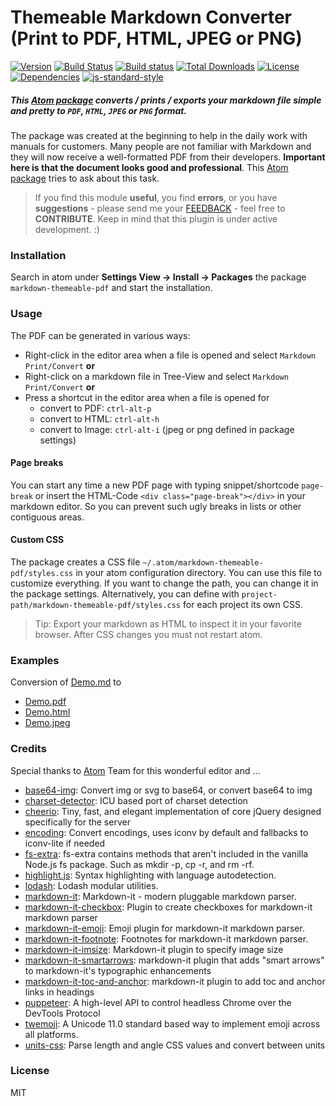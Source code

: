 Themeable Markdown Converter (Print to PDF, HTML, JPEG or PNG)
==============================================================

[![Version](https://img.shields.io/apm/v/markdown-themeable-pdf.svg)](https://github.com/cakebake/markdown-themeable-pdf/releases) [![Build Status](https://travis-ci.org/cakebake/markdown-themeable-pdf.svg?branch=rewrite)](https://travis-ci.org/cakebake/markdown-themeable-pdf) [![Build status](https://ci.appveyor.com/api/projects/status/3wglnf4du2teyn33/branch/rewrite?svg=true)](https://ci.appveyor.com/project/cakebake/markdown-themeable-pdf/branch/rewrite) [![Total Downloads](https://img.shields.io/apm/dm/markdown-themeable-pdf.svg)](https://atom.io/packages/markdown-themeable-pdf) [![License](https://img.shields.io/apm/l/markdown-themeable-pdf.svg)](https://github.com/cakebake/markdown-themeable-pdf/blob/rewrite/package.json) [![Dependencies](https://img.shields.io/david/cakebake/markdown-themeable-pdf.svg)](https://github.com/cakebake/markdown-themeable-pdf/blob/rewrite/package.json) [![js-standard-style](https://img.shields.io/badge/code%20style-standard-green.svg)](http://standardjs.com)

##### This [Atom package](https://atom.io/packages/markdown-themeable-pdf) converts / prints / exports your markdown file simple and pretty to `PDF`, `HTML`, `JPEG` or `PNG` format.

The package was created at the beginning to help in the daily work with manuals for customers. Many people are not familiar with Markdown and they will now receive a well-formatted PDF from their developers. **Important here is that the document looks good and professional**. This [Atom package](https://atom.io/packages/markdown-themeable-pdf) tries to ask about this task.

> If you find this module **useful**, you find **errors**, or you have **suggestions** - please send me your [FEEDBACK](https://github.com/cakebake/markdown-themeable-pdf/issues/new) - feel free to **CONTRIBUTE**. Keep in mind that this plugin is under active development. :)

### Installation

Search in atom under **Settings View -> Install -> Packages** the package `markdown-themeable-pdf` and start the installation.

### Usage

The PDF can be generated in various ways:

-	Right-click in the editor area when a file is opened and select `Markdown Print/Convert` **or**
-	Right-click on a markdown file in Tree-View and select `Markdown Print/Convert` **or**
-	Press a shortcut in the editor area when a file is opened for
	-	convert to PDF: `ctrl-alt-p`
	-	convert to HTML: `ctrl-alt-h`
	-	convert to Image: `ctrl-alt-i` (jpeg or png defined in package settings)

#### Page breaks

You can start any time a new PDF page with typing snippet/shortcode `page-break` or insert the HTML-Code `<div class="page-break"></div>` in your markdown editor. So you can prevent such ugly breaks in lists or other contiguous areas.

#### Custom CSS

The package creates a CSS file `~/.atom/markdown-themeable-pdf/styles.css` in your atom configuration directory. You can use this file to customize everything. If you want to change the path, you can change it in the package settings. Alternatively, you can define with `project-path/markdown-themeable-pdf/styles.css` for each project its own CSS.

> Tip: Export your markdown as HTML to inspect it in your favorite browser. After CSS changes you must not restart atom.

### Examples

Conversion of [Demo.md](https://github.com/cakebake/markdown-themeable-pdf/raw/rewrite/spec/markdown/Demo.md) to

-	[Demo.pdf](https://github.com/cakebake/markdown-themeable-pdf/raw/rewrite/spec/markdown/Demo.pdf)
-	[Demo.html](https://github.com/cakebake/markdown-themeable-pdf/raw/rewrite/spec/markdown/Demo.html)
-	[Demo.jpeg](https://github.com/cakebake/markdown-themeable-pdf/raw/rewrite/spec/markdown/Demo.jpeg)

### Credits

Special thanks to [Atom](https://atom.io/) Team for this wonderful editor and ...

- [base64-img](https://ghub.io/base64-img): Convert img or svg to base64, or convert base64 to img
- [charset-detector](https://ghub.io/charset-detector): ICU based port of charset detection
- [cheerio](https://ghub.io/cheerio): Tiny, fast, and elegant implementation of core jQuery designed specifically for the server
- [encoding](https://ghub.io/encoding): Convert encodings, uses iconv by default and fallbacks to iconv-lite if needed
- [fs-extra](https://ghub.io/fs-extra): fs-extra contains methods that aren&#39;t included in the vanilla Node.js fs package. Such as mkdir -p, cp -r, and rm -rf.
- [highlight.js](https://ghub.io/highlight.js): Syntax highlighting with language autodetection.
- [lodash](https://ghub.io/lodash): Lodash modular utilities.
- [markdown-it](https://ghub.io/markdown-it): Markdown-it - modern pluggable markdown parser.
- [markdown-it-checkbox](https://ghub.io/markdown-it-checkbox): Plugin to create checkboxes for markdown-it markdown parser
- [markdown-it-emoji](https://ghub.io/markdown-it-emoji): Emoji plugin for markdown-it markdown parser.
- [markdown-it-footnote](https://ghub.io/markdown-it-footnote): Footnotes for markdown-it markdown parser.
- [markdown-it-imsize](https://ghub.io/markdown-it-imsize): Markdown-it plugin to specify image size
- [markdown-it-smartarrows](https://ghub.io/markdown-it-smartarrows): markdown-it plugin that adds &quot;smart arrows&quot; to markdown-it&#39;s typographic enhancements
- [markdown-it-toc-and-anchor](https://ghub.io/markdown-it-toc-and-anchor): markdown-it plugin to add toc and anchor links in headings
- [puppeteer](https://ghub.io/puppeteer): A high-level API to control headless Chrome over the DevTools Protocol
- [twemoji](https://ghub.io/twemoji): A Unicode 11.0 standard based way to implement emoji across all platforms.
- [units-css](https://ghub.io/units-css): Parse length and angle CSS values and convert between units


### License

MIT

